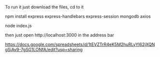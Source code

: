 To run it just download the files, cd to it

npm install express express-handlebars express-session mongodb axios

node index.js

then just open http://localhost:3000 in the address bar

https://docs.google.com/spreadsheets/d/1tEVZTrR4eK5M2huRLyYI62jXQNgSiAv9-7gSG1LONfA/edit?usp=sharing
